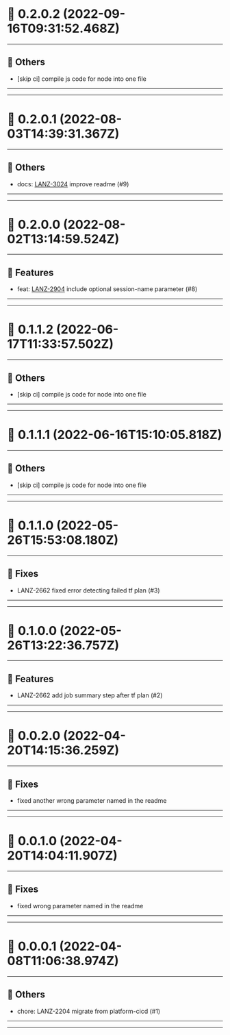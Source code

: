 # :confetti_ball: 0.2.0.2 (2022-09-16T09:31:52.468Z)
- - -
## :newspaper: Others
* [skip ci] compile js code for node into one file
- - -
- - -
# :confetti_ball: 0.2.0.1 (2022-08-03T14:39:31.367Z)
- - -
## :newspaper: Others
* docs: [LANZ-3024](https://ohpen.atlassian.net/browse/LANZ-3024) improve readme (#9)
- - -
- - -
# :confetti_ball: 0.2.0.0 (2022-08-02T13:14:59.524Z)
- - -
## :hammer: Features
* feat: [LANZ-2904](https://ohpen.atlassian.net/browse/LANZ-2904) include optional session-name parameter (#8)
- - -
- - -
# :confetti_ball: 0.1.1.2 (2022-06-17T11:33:57.502Z)
- - -
## :newspaper: Others
* [skip ci] compile js code for node into one file
- - -
- - -
# :confetti_ball: 0.1.1.1 (2022-06-16T15:10:05.818Z)
- - -
## :newspaper: Others
* [skip ci] compile js code for node into one file
- - -
- - -
# :confetti_ball: 0.1.1.0 (2022-05-26T15:53:08.180Z)
- - -
## :bug: Fixes
* LANZ-2662 fixed error detecting failed tf plan (#3)
- - -
- - -
# :confetti_ball: 0.1.0.0 (2022-05-26T13:22:36.757Z)
- - -
## :hammer: Features
* LANZ-2662 add job summary step after tf plan (#2)
- - -
- - -
# :confetti_ball: 0.0.2.0 (2022-04-20T14:15:36.259Z)
- - -
## :bug: Fixes
* fixed another wrong parameter named in the readme
- - -
- - -
# :confetti_ball: 0.0.1.0 (2022-04-20T14:04:11.907Z)
- - -
## :bug: Fixes
* fixed wrong parameter named in the readme
- - -
- - -
# :confetti_ball: 0.0.0.1 (2022-04-08T11:06:38.974Z)
- - -
## :newspaper: Others
* chore: LANZ-2204 migrate from platform-cicd (#1)
- - -
- - -
